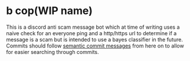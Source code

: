 # b cop(WIP name)

This is a discord anti scam message bot which at time of writing uses a naive check for an everyone ping and a http/https url to determine if a message is a scam but is intended to use a bayes classifier in the future. Commits should follow [semantic commit messages](https://gist.github.com/joshbuchea/6f47e86d2510bce28f8e7f42ae84c716) from here on to allow for easier searching through commits.
